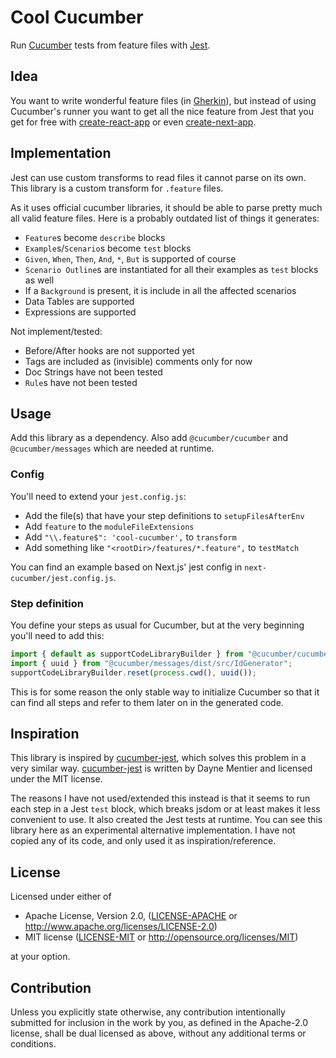 # Cool Cucumber

Run [Cucumber] tests from feature files with [Jest].

[Cucumber]: https://cucumber.io/
[Jest]: https://jestjs.io/

## Idea

You want to write wonderful feature files (in [Gherkin]),
but instead of using Cucumber's runner
you want to get all the nice feature from Jest
that you get for free with [create-react-app] or even [create-next-app].

[Gherkin]: https://cucumber.io/docs/gherkin/reference/
[create-react-app]: https://create-react-app.dev/
[create-next-app]: https://nextjs.org/docs/api-reference/create-next-app

## Implementation

Jest can use custom transforms
to read files it cannot parse on its own.
This library is a custom transform for `.feature` files.

As it uses official cucumber libraries,
it should be able to parse pretty much all valid feature files.
Here is a probably outdated list of things it generates:

- `Feature`s become `describe` blocks
- `Example`s/`Scenario`s become `test` blocks
- `Given`, `When`, `Then`, `And`, `*`, `But` is supported of course
- `Scenario Outline`s are instantiated for all their examples as `test` blocks as well
- If a `Background` is present, it is include in all the affected scenarios
- Data Tables are supported
- Expressions are supported

Not implement/tested:

- Before/After hooks are not supported yet
- Tags are included as (invisible) comments only for now
- Doc Strings have not been tested
- `Rule`s have not been tested

## Usage

Add this library as a dependency.
Also add `@cucumber/cucumber` and `@cucumber/messages` which are needed at runtime.

### Config

You'll need to extend your `jest.config.js`:

- Add the file(s) that have your step definitions to `setupFilesAfterEnv`
- Add `feature` to the `moduleFileExtensions`
- Add `"\\.feature$": 'cool-cucumber',` to `transform`
- Add something like `"<rootDir>/features/*.feature",` to `testMatch`

You can find an example based on Next.js' jest config in `next-cucumber/jest.config.js`.

### Step definition

You define your steps as usual for Cucumber,
but at the very beginning you'll need to add this:

```ts
import { default as supportCodeLibraryBuilder } from "@cucumber/cucumber/lib/support_code_library_builder";
import { uuid } from "@cucumber/messages/dist/src/IdGenerator";
supportCodeLibraryBuilder.reset(process.cwd(), uuid());
```

This is for some reason the only stable way to initialize Cucumber
so that it can find all steps and refer to them later on
in the generated code.

## Inspiration

This library is inspired by [cucumber-jest],
which solves this problem in a very similar way.
[cucumber-jest] is written by Dayne Mentier and licensed under the MIT license.

The reasons I have not used/extended this instead is
that it seems to run each step in a Jest `test` block,
which breaks jsdom or at least makes it less convenient to use.
It also created the Jest tests at runtime.
You can see this library here as an experimental alternative implementation.
I have not copied any of its code, and only used it as inspiration/reference.

[cucumber-jest]: https://github.com/mainfraame/cucumber-jest


## License

Licensed under either of

 * Apache License, Version 2.0, ([LICENSE-APACHE](LICENSE-APACHE) or http://www.apache.org/licenses/LICENSE-2.0)
 * MIT license ([LICENSE-MIT](LICENSE-MIT) or http://opensource.org/licenses/MIT)

at your option.

## Contribution

Unless you explicitly state otherwise, any contribution intentionally
submitted for inclusion in the work by you, as defined in the Apache-2.0
license, shall be dual licensed as above, without any additional terms or
conditions.
